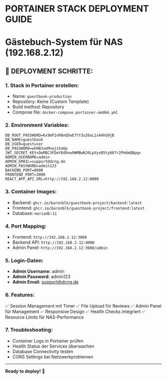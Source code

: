 # PORTAINER STACK DEPLOYMENT GUIDE
# Gästebuch-System für NAS (192.168.2.12)

## 🚀 DEPLOYMENT SCHRITTE:

### 1. Stack in Portainer erstellen:
- Name: `guestbook-production`
- Repository: Keine (Custom Template)
- Build method: Repository
- Compose file: `docker-compose.portainer-amd64.yml`

### 2. Environment Variables:
```env
DB_ROOT_PASSWORD=Kx9mP2vR8nQ5wE7tY3uI6oL1sA4hG9jB
DB_NAME=guestbook
DB_USER=guestuser
DB_PASSWORD=whHBJveMvwjs5a6p
JWT_SECRET_KEY=DeRBC3FDeY8d9nw9WMBwNJ0LpVyvB5ty607r2PHdmQBpqn
ADMIN_USERNAME=admin
ADMIN_EMAIL=support@dcng.de
ADMIN_PASSWORD=admin123
BACKEND_PORT=8000
FRONTEND_PORT=3000
REACT_APP_API_URL=http://192.168.2.12:8000
```

### 3. Container Images:
- Backend: `ghcr.io/baronblk/guestbook-project/backend:latest`
- Frontend: `ghcr.io/baronblk/guestbook-project/frontend:latest`
- Database: `mariadb:11`

### 4. Port Mapping:
- Frontend: `http://192.168.2.12:3000`
- Backend API: `http://192.168.2.12:8000`
- Admin Panel: `http://192.168.2.12:3000/admin`

### 5. Login-Daten:
- **Admin Username:** admin
- **Admin Password:** admin123
- **Admin Email:** support@dcng.de

### 6. Features:
✅ Session Management mit Timer
✅ File Upload für Reviews
✅ Admin Panel für Management
✅ Responsive Design
✅ Health Checks integriert
✅ Resource Limits für NAS-Performance

### 7. Troubleshooting:
- Container Logs in Portainer prüfen
- Health Status der Services überwachen
- Database Connectivity testen
- CORS Settings bei Netzwerkproblemen

---
**Ready to deploy!** 🎯
